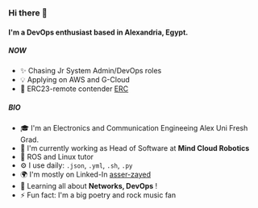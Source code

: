 ### Hi there 👋

#### I'm a DevOps enthusiast based in Alexandria, Egypt.

##### NOW

- ✨ Chasing Jr System Admin/DevOps roles
- 💡 Applying on AWS and G-Cloud
- 🤖 ERC23-remote contender [ERC](https://roverchallenge.eu/en/main-page/)
  
##### BIO

- 🎓 I'm an Electronics and Communication Engineeing Alex Uni Fresh Grad.
- 🏢 I'm currently working as Head of Software at **Mind Cloud Robotics**
- 🤖 ROS and Linux tutor
- ⚙️ I use daily: `.json`, `.yml`, `.sh`, `.py`
- 🌍 I'm mostly on Linked-In [asser-zayed](https://www.linkedin.com/in/asser-zayed/)
- 🌱 Learning all about **Networks, DevOps** !
- ⚡️ Fun fact: I'm a big poetry and rock music fan
